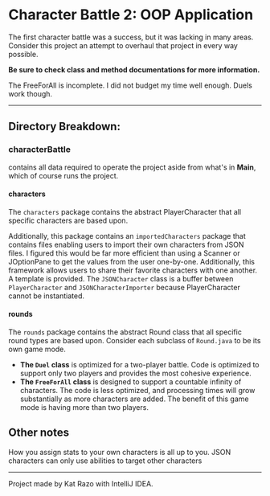 # Character Battle 2: OOP Application
The first character battle was a success, but it was lacking in many areas. Consider this project an attempt to overhaul that project in every way possible.

**Be sure to check class and method documentations for more information.**

The FreeForAll is incomplete. I did not budget my time well enough.
Duels work though.

---
## Directory Breakdown:
### characterBattle
contains all data required to operate the project aside from what's in **Main**, which of course runs the project.
#### characters
The `characters` package contains the abstract PlayerCharacter that all specific characters are based upon.

Additionally, this package contains an `importedCharacters` package that contains files enabling users to import their own characters from JSON files. I figured this would be far more efficient than using a Scanner or JOptionPane to get the values from the user one-by-one. Additionally, this framework allows users to share their favorite characters with one another. A template is provided.
The `JSONCharacter` class is a buffer between `PlayerCharacter` and `JSONCharacterImporter` because PlayerCharacter cannot be instantiated.

#### rounds
The `rounds` package contains the abstract Round class that all specific round types are based upon. Consider each subclass of `Round.java` to be its own game mode.
- **The `Duel` class** is optimized for a two-player battle. Code is optimized to support only two players and provides the most cohesive experience.
- **The `FreeForAll` class** is designed to support a countable infinity of characters. The code is less optimized, and processing times will grow substantially as more characters are added. The benefit of this game mode is having more than two players.

## Other notes

How you assign stats to your own characters is all up to you. JSON characters can only use abilities to target other characters

---
Project made by Kat Razo with IntelliJ IDEA.